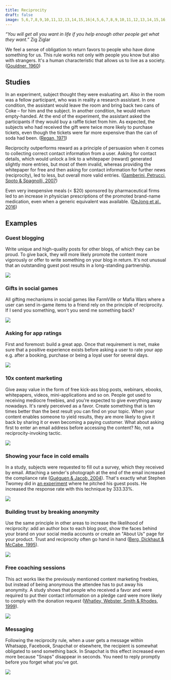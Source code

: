 ```yaml
---
title: Reciprocity
draft: false
image: 5,6,7,8,9,10,11,12,13,14,15,16|4,5,6,7,8,9,10,11,12,13,14,15,16,17|4,5,6,7,8,9,10,11,12,13,14,15,16,17|4,5,6,15,16,17|4,5,6,15,16,17|15,16,17|5,15,16,17|4,5,6,15,16,17|3,4,5,6,7,15,16,17|2,3,4,5,6,7,8,15,16,17|4,5,6,13,14,15,16,17,18,19|4,5,6,14,15,16,17,18|4,5,6,15,16,17|4,5,6,16|4,5,6|4,5,6,15,16,17|4,5,6,15,16,17|4,5,6,7,8,9,10,11,12,13,14,15,16,17|4,5,6,7,8,9,10,11,12,13,14,15,16,17|5,6,7,8,9,10,11,12,13,14,15,16
---
```


*“You will get all you want in life if you help enough other people get what they want.”* Zig Ziglar


We feel a sense of obligation to return favors to people who have done something for us. This rule works not only with people you know but also with strangers. It's a human characteristic that allows us to live as a society. ([Gouldner, 1960](https://www.jstor.org/stable/2092623?seq=1#page_scan_tab_contents))


## Studies

In an experiment, subject thought they were evaluating art. Also in the room was a fellow participant, who was in reality a research assistant. In one condition, the assistant would leave the room and bring back two cans of Coke – for him and the subject. In another condition, he would return empty-handed. At the end of the experiment, the assistant asked the participants if they would buy a raffle ticket from him. As expected, the subjects who had received the gift were twice more likely to purchase tickets, even though the tickets were far more expensive than the can of soda had been. ([Regan, 1971](http://www.communicationcache.com/uploads/1/0/8/8/10887248/effects_of_a_favor_and_liking_on_compliance.pdf))

Reciprocity outperforms reward as a principle of persuasion when it comes to collecting correct contact information from a user. Asking for contact details, which would unlock a link to a whitepaper (reward) generated slightly more entries, but most of them invalid, whereas providing the whitepaper for free and then asking for contact information for further news (reciprocity), led to less, but overall more valid entries. ([Gamberini, Petrucci, Spoto & Spagnolli, 2007](https://link.springer.com/chapter/10.1007%2F978-3-540-77006-0_24))

Even very inexpensive meals (< $20) sponsored by pharmaceutical firms led to an increase in physician prescriptions of the promoted brand-name medication, even when a generic equivalent was available. ([DeJong et al., 2016](http://jamanetwork.com/journals/jamainternalmedicine/article-abstract/2528290))


## Examples


### Guest blogging
Write unique and high-quality posts for other blogs, of which they can be proud. To give back, they will more likely promote the content more vigorously or offer to write something on your blog in return. It's not unusual that an outstanding guest post results in a long-standing partnership.

![](01-guest-blogging.png)


### Gifts in social games
All gifting mechanisms in social games like FarmVille or Mafia Wars where a user can send in-game items to a friend rely on the principle of reciprocity. If I send you something, won't you send me something back?

![](02-gifting-in-social-games.png)


### Asking for app ratings
First and foremost: build a great app. Once that requirement is met, make sure that a positive experience exists before asking a user to rate your app e.g. after a booking, purchase or being a loyal user for several days.

![](03-app-rating.png)


### 10x content marketing
Give away value in the form of free kick-ass blog posts, webinars, ebooks, whitepapers, videos, mini-applications and so on. People got used to receiving mediocre freebies, and you're expected to give everything away nowadays. It's rarely perceived as a favor. Create something that is ten times better than the best result you can find on your topic. When your content enables someone to yield results, they are more likely to give it back by sharing it or even becoming a paying customer. What about asking first to enter an email address before accessing the content? No, not a reciprocity-invoking tactic.

![](04-content-marketing.png)


### Showing your face in cold emails
In a study, subjects were requested to fill out a survey, which they received by email. Attaching a sender's photograph at the end of the email increased the compliance rate ([Guéguen & Jacob, 2004](http://online.liebertpub.com/doi/abs/10.1089/109493102753770525)). That's exactly what Stephen Twomey did in [an experiment](https://justreachout.io/blog/howto-increase-response-rate-email-pitch/) where he pitched his guest posts. He increased the response rate with this technique by 333.33%.

![](05-face-email.png)


### Building trust by breaking anonymity
Use the same principle in other areas to increase the likelihood of reciprocity: add an author box to each blog post, show the faces behind your brand on your social media accounts or create an "About Us" page for your product. Trust and reciprocity often go hand in hand ([Berg, Dickhaut & McCabe, 1995](http://www.sciencedirect.com/science/article/pii/S0899825685710275)).

![](06-break-your-anonymity.png)


### Free coaching sessions
This act works like the previously mentioned content marketing freebies, but instead of being anonymous the attendee has to put away his anonymity. A study shows that people who received a favor and were required to put their contact information on a pledge card were more likely to comply with the donation request ([Whatley, Webster, Smith & Rhodes, 1999](https://www.researchgate.net/publication/247808309_The_Effect_of_a_Favor_on_Public_and_Private_Compliance_How_Internalized_is_the_Norm_of_Reciprocity)).

![](07-free-consultation.png)


### Messaging
Following the reciprocity rule, when a user gets a message within Whatsapp, Facebook, Snapchat or elsewhere, the recipient is somewhat obligated to send something back. In Snapchat is this effect increased even more because "Snaps" disappear in seconds. You need to reply promptly before you forget what you've got.

![](08-messaging.png)